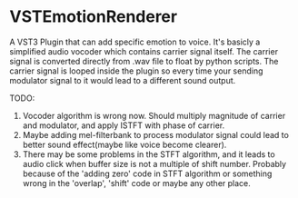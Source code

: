 # VSTEmotionRenderer
A VST3 Plugin that can add specific emotion to voice.
It's basicly a simplified audio vocoder which contains carrier signal itself.
The carrier signal is converted directly from .wav file to float by python scripts.
The carrier signal is looped inside the plugin so every time your sending modulator signal to it would lead to a different sound output.

TODO:
1. Vocoder algorithm is wrong now. Should multiply magnitude of carrier and modulator, and apply ISTFT with phase of carrier.
2. Maybe adding mel-filterbank to process modulator signal could lead to better sound effect(maybe like voice become clearer).
3. There may be some problems in the STFT algorithm, and it leads to audio click when buffer size is not a multiple of shift number.
   Probably because of the 'adding zero' code in STFT algorithm or something wrong in the 'overlap', 'shift' code or maybe any other place.
